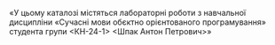 «У цьому каталозі містяться лабораторні роботи з навчальної дисципліни «Сучасні мови обєктно орієнтованого програмування» студента групи <КН-24-1> <Шпак Антон Петрович>»

